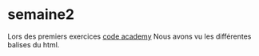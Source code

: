 # semaine2   
Lors des premiers exercices [code academy](https://www.codecademy.com/users/SethiSkyler/achievements "codeacademy") Nous avons vu les différentes balises du html.  

